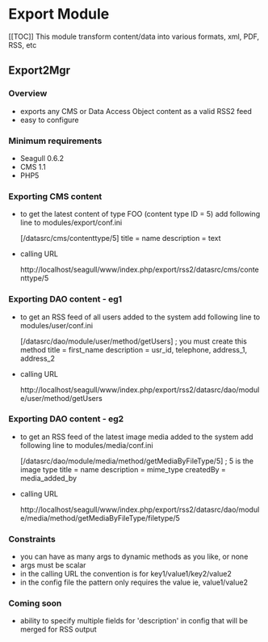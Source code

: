<!-- Name: Modules/Export -->
<!-- Version: 2 -->
<!-- Last-Modified: 2007/04/24 17:58:20 -->
<!-- Author: demian -->
# Export Module
[[TOC]]
This module transform content/data into various formats, xml, PDF, RSS, etc

## Export2Mgr
### Overview
 * exports any CMS or Data Access Object content as a valid RSS2 feed
 * easy to configure

### Minimum requirements
 * Seagull 0.6.2
 * CMS 1.1
 * PHP5

### Exporting CMS content
 * to get the latest content of type FOO (content type ID = 5) add following line to modules/export/conf.ini


    [/datasrc/cms/contenttype/5]
    title = name
    description = text
 * calling URL 


    http://localhost/seagull/www/index.php/export/rss2/datasrc/cms/contenttype/5


### Exporting DAO content - eg1
 * to get an RSS feed of all users added to the system add following line to modules/user/conf.ini


    [/datasrc/dao/module/user/method/getUsers] ; you must create this method
    title = first_name
    description = usr_id, telephone, address_1, address_2
 * calling URL 


    http://localhost/seagull/www/index.php/export/rss2/datasrc/dao/module/user/method/getUsers

### Exporting DAO content - eg2
 * to get an RSS feed of the latest image media added to the system add following line to modules/media/conf.ini


    [/datasrc/dao/module/media/method/getMediaByFileType/5] ; 5 is the image type
    title = name
    description = mime_type
    createdBy = media_added_by
 * calling URL 


    http://localhost/seagull/www/index.php/export/rss2/datasrc/dao/module/media/method/getMediaByFileType/filetype/5

### Constraints
 * you can have as many args to dynamic methods as you like, or none
 * args must be scalar
 * in the calling URL the convention is for key1/value1/key2/value2
 * in the config file the pattern only requires the value ie, value1/value2

### Coming soon
 * ability to specify multiple fields for 'description' in config that will be merged for RSS output

 
